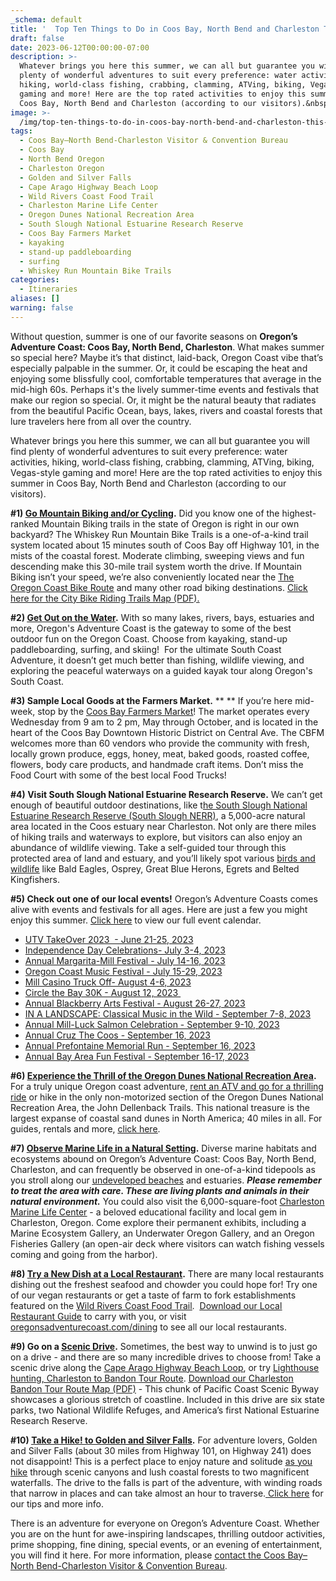 ```yaml
---
_schema: default
title: '  Top Ten Things to Do in Coos Bay, North Bend and Charleston This Summer'
draft: false
date: 2023-06-12T00:00:00-07:00
description: >-
  Whatever brings you here this summer, we can all but guarantee you will find
  plenty of wonderful adventures to suit every preference: water activities,
  hiking, world-class fishing, crabbing, clamming, ATVing, biking, Vegas-style
  gaming and more! Here are the top rated activities to enjoy this summer in
  Coos Bay, North Bend and Charleston (according to our visitors).&nbsp;
image: >-
  /img/top-ten-things-to-do-in-coos-bay-north-bend-and-charleston-this-summer-blog-695x322-jpg.png
tags:
  - Coos Bay–North Bend-Charleston Visitor & Convention Bureau
  - Coos Bay
  - North Bend Oregon
  - Charleston Oregon
  - Golden and Silver Falls
  - Cape Arago Highway Beach Loop
  - Wild Rivers Coast Food Trail
  - Charleston Marine Life Center
  - Oregon Dunes National Recreation Area
  - South Slough National Estuarine Research Reserve
  - Coos Bay Farmers Market
  - kayaking
  - stand-up paddleboarding
  - surfing
  - Whiskey Run Mountain Bike Trails
categories:
  - Itineraries
aliases: []
warning: false
---
```

Without question, summer is one of our favorite seasons on **Oregon’s Adventure Coast: Coos Bay, North Bend, Charleston**. What makes summer so special here? Maybe it’s that distinct, laid-back, Oregon Coast vibe that’s especially palpable in the summer. Or, it could be escaping the heat and enjoying some blissfully cool, comfortable temperatures that average in the mid-high 60s. Perhaps it's the lively summer-time events and festivals that make our region so special. Or, it might be the natural beauty that radiates from the beautiful Pacific Ocean, bays, lakes, rivers and coastal forests that lure travelers here from all over the country.&nbsp;

Whatever brings you here this summer, we can all but guarantee you will find plenty of wonderful adventures to suit every preference: water activities, hiking, world-class fishing, crabbing, clamming, ATVing, biking, Vegas-style gaming and more! Here are the top rated activities to enjoy this summer in Coos Bay, North Bend and Charleston (according to our visitors).&nbsp;

**\#1)&nbsp;[<u>Go Mountain Biking and/or Cycling</u>](https://www.oregonsadventurecoast.com/cycling).** Did you know one of the highest-ranked Mountain Biking trails in the state of Oregon is right in our own backyard? The Whiskey Run Mountain Bike Trails is a one-of-a-kind trail system located about 15 minutes south of Coos Bay off Highway 101, in the mists of the coastal forest. Moderate climbing, sweeping views and fun descending make this 30-mile trail system worth the drive. If Mountain Biking isn’t your speed, we’re also conveniently located near the [<u>The Oregon Coast Bike Route</u>](https://www.oregon.gov/ODOT/Programs/TDD%20Documents/oregon-coast-bike-route-map.pdf) and many other road biking destinations. [<u>Click here for the City Bike Riding Trails Map (PDF).</u>](https://www.oregonsadventurecoast.com/img/FSCBW-BIKE-TRAIL-MAPS.pdf)&nbsp;

**\#2)&nbsp;[<u>Get Out on the Water</u>](https://www.oregonsadventurecoast.com/water-recreation).** With so many lakes, rivers, bays, estuaries and more, Oregon's Adventure Coast is the gateway to some of the best outdoor fun on the Oregon Coast. Choose from kayaking, stand-up paddleboarding, surfing, and skiing!&nbsp; For the ultimate South Coast Adventure, it doesn’t get much better than fishing, wildlife viewing, and exploring the peaceful waterways on a guided kayak tour along Oregon's South Coast.

**\#3) Sample Local Goods at the Farmers Market.** ** ** If you’re here mid-week, stop by the [<u>Coos Bay Farmers Market</u>](https://www.oregonsadventurecoast.com/blog/coos-bay-farmers-market-ready-to-open-2023-season-on-may-3rd/)! The market operates every Wednesday from 9 am to 2 pm, May through October, and is located in the heart of the Coos Bay Downtown Historic District on Central Ave. The CBFM welcomes more than 60 vendors who provide the community with fresh, locally grown produce, eggs, honey, meat, baked goods, roasted coffee, flowers, body care products, and handmade craft items. Don’t miss the Food Court with some of the best local Food Trucks!

**\#4) Visit South Slough National Estuarine Research Reserve.** We can’t get enough of beautiful outdoor destinations, like t[<u>he South Slough National Estuarine Research Reserve (South Slough NERR)</u>](https://www.oregon.gov/dsl/SS/Pages/About.aspx), a 5,000-acre natural area located in the Coos estuary near Charleston. Not only are there miles of hiking trails and waterways to explore, but visitors can also enjoy an abundance of wildlife viewing. Take a self-guided tour through this protected area of land and estuary, and you’ll likely spot various [<u>birds and wildlife</u>](https://www.oregonsadventurecoast.com/birding-and-wildlife) like Bald Eagles, Osprey, Great Blue Herons, Egrets and Belted Kingfishers.&nbsp;

**\#5) Check out one of our local events!** Oregon’s Adventure Coasts comes alive with events and festivals for all ages. Here are just a few you might enjoy this summer. [<u>Click here</u>](https://www.oregonsadventurecoast.com/calendar/) to view our full event calendar.&nbsp;

* [UTV TakeOver 2023&nbsp; - June 21-25, 2023](https://www.oregonsadventurecoast.com/event/utv-takeover/)
* [Independence Day Celebrations- July 3-4, 2023](https://www.oregonsadventurecoast.com/event/july-3rd-july-4th-on-oregon-s-adventure-coast-1/)&nbsp;
* [Annual Margarita-Mill Festival - July 14-16, 2023](https://www.oregonsadventurecoast.com/event/annual-margarita-mill/)
* [Oregon Coast Music Festival - July 15-29, 2023](https://www.oregonsadventurecoast.com/event/annual-oregon-coast-music-festival/)
* [Mill Casino Truck Off- August 4-6, 2023](https://www.oregonsadventurecoast.com/event/the-mill-casino-food-truck-off/)
* [Circle the Bay 30K - August 12, 2023&nbsp;](https://www.oregonsadventurecoast.com/event/circle-the-bay-30k/)
* [Annual Blackberry Arts Festival - August 26-27, 2023](https://www.oregonsadventurecoast.com/event/annual-blackberry-arts-festival/)
* [IN A LANDSCAPE: Classical Music in the Wild - September 7-8, 2023](https://www.oregonsadventurecoast.com/event/in-a-landscape-classical-music-in-the-wild/)
* [Annual Mill-Luck Salmon Celebration - September 9-10, 2023](https://www.oregonsadventurecoast.com/event/mill-luck-salmon-celebration/)
* [Annual Cruz The Coos - September 16, 2023](https://www.oregonsadventurecoast.com/event/annual-cruz-the-coos/)
* [Annual Prefontaine Memorial Run - September 16, 2023](https://www.oregonsadventurecoast.com/event/annual-prefontaine-memorial-run/)
* [Annual Bay Area Fun Festival - September 16-17, 2023](https://www.oregonsadventurecoast.com/event/annual-bay-area-fun-festival/)

**\#6)&nbsp;[<u>Experience the Thrill of the Oregon Dunes National Recreation Area</u>](https://www.oregonsadventurecoast.com/untamed-dunes).** For a truly unique Oregon coast adventure, [<u>rent an ATV and go for a thrilling ride</u>](https://www.oregonsadventurecoast.com/atv-motorsports) or hike in the only non-motorized section of the Oregon Dunes National Recreation Area, the John Dellenback Trails. This national treasure is the largest expanse of coastal sand dunes in North America; 40 miles in all. For guides, rentals and more, [<u>click here</u>](https://oregonsadventurecoast.com/untamed-dunes/).&nbsp;

**\#7)&nbsp;[<u>Observe Marine Life in a Natural Setting</u>](https://www.oregonsadventurecoast.com/ocean-life-and-tidepooling).** Diverse marine habitats and ecosystems abound on Oregon’s Adventure Coast: Coos Bay, North Bend, Charleston, and can frequently be observed in one-of-a-kind tidepools as you stroll along our [<u>undeveloped beaches</u>](https://www.oregonsadventurecoast.com/undeveloped-beaches) and estuaries. ***Please remember to treat the area with care. These are living plants and animals in their natural environment.*** You could also visit the 6,000-square-foot [<u>Charleston Marine Life Center</u>](http://www.charlestonmarinelifecenter.com/) - a beloved educational facility and local gem in Charleston, Oregon. Come explore their permanent exhibits, including a Marine Ecosystem Gallery, an Underwater Oregon Gallery, and an Oregon Fisheries Gallery (an open-air deck where visitors can watch fishing vessels coming and going from the harbor).

**\#8)&nbsp;[<u>Try a New Dish at a Local Restaurant</u>](https://www.oregonsadventurecoast.com/dining/).** There are many local restaurants dishing out the freshest seafood and chowder you could hope for! Try one of our vegan restaurants or get a taste of farm to fork establishments featured on the [<u>Wild Rivers Coast Food Trail</u>](https://www.wrcfoodtrail.com/).&nbsp; [<u>Download our Local Restaurant Guide</u>](https://www.oregonsadventurecoast.com/img/restaurants-booklet-web-04-23.pdf) to carry with you, or visit [<u>oregonsadventurecoast.com/dining</u>](https://oregonsadventurecoast.com/dining/) to see all our local restaurants.

**\#9) Go on a [<u>Scenic Drive</u>](https://www.oregonsadventurecoast.com/scenic-drives).** Sometimes, the best way to unwind is to just go on a drive - and there are so many incredible drives to choose from! Take a scenic drive along the [<u>Cape Arago Highway Beach Loop</u>](https://www.oregonsadventurecoast.com/tripideas/explore-the-cape-arago-beach-loop/), or try [<u>Lighthouse hunting, </u>](https://www.oregonsadventurecoast.com/lighthouses/)[<u>Charleston to Bandon Tour Route</u>](https://www.oregonsadventurecoast.com/tripideas/charleston-to-bandon-tour-route/). [<u>Download our Charleston Bandon Tour Route Map (PDF)</u>](https://www.oregonsadventurecoast.com/img/charleston-to-bandon-map.pdf) - This chunk of Pacific Coast Scenic Byway showcases a glorious stretch of coastline. Included in this drive are six state parks, two National Wildlife Refuges, and America’s first National Estuarine Research Reserve.&nbsp;

**\#10)&nbsp;[<u>Take a Hike! to Golden and Silver Falls</u>](https://www.oregonsadventurecoast.com/hiking-walking/).** For adventure lovers, Golden and Silver Falls (about 30 miles from Highway 101, on Highway 241) does not disappoint! This is a perfect place to enjoy nature and solitude [<u>as you hike</u>](https://www.oregonsadventurecoast.com/hiking-walking) through scenic canyons and lush coastal forests to two magnificent waterfalls. The drive to the falls is part of the adventure, with winding roads that narrow in places and can take almost an hour to traverse.[<u> Click here</u>](https://oregonsadventurecoast.com/blog/2016-02-05-adventure-spotlight-golden-and-silver-falls/) for our tips and more info.&nbsp;

There is an adventure for everyone on Oregon’s Adventure Coast. Whether you are on the hunt for awe-inspiring landscapes, thrilling outdoor activities, prime shopping, fine dining, special events, or an evening of entertainment, you will find it here. For more information, please [<u>contact the Coos Bay–North Bend-Charleston Visitor &amp; Convention Bureau</u>](https://www.oregonsadventurecoast.com/contact/).&nbsp;